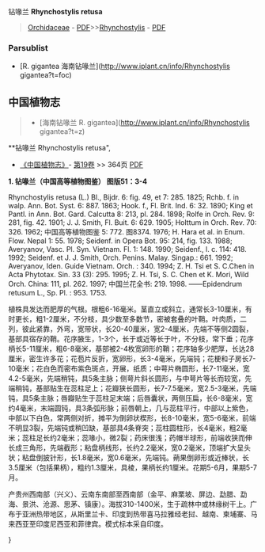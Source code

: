 钻喙兰 **Rhynchostylis retusa**

> [Orchidaceae](http://www.iplant.cn/info/Orchidaceae?t=foc) - [PDF](http://www.iplant.cn/foc/pdf/Orchidaceae.pdf)>>[Rhynchostylis](http://www.iplant.cn/info/Rhynchostylis?t=foc) - [PDF](http://www.iplant.cn/foc/pdf/Rhynchostylis.pdf)



### Parsublist

* [R.  gigantea  海南钻喙兰](http://www.iplant.cn/info/Rhynchostylis gigantea?t=foc)

## 中国植物志

> * [海南钻喙兰  R.  gigantea](http://www.iplant.cn/info/Rhynchostylis gigantea?t=z)


**钻喙兰 Rhynchostylis retusa",



* [《中国植物志》](http://www.iplant.cn/frps)- [第19卷](http://www.iplant.cn/frps/vol/19) >> 364页 [PDF](http://www.iplant.cn/frps/pdf/19/364.pdf)


**1. 钻喙兰（中国高等植物图鉴） 图版51：3-4**

Rhynchostylis retusa (L.) Bl., Bijdr. 6: fig. 49, et 7: 285. 1825; Rchb. f. in walp. Ann. Bot. Syst. 6: 887. 1863; Hook. f., Fl. Brit. Ind. 6: 32. 1890; King et Pantl. in Ann. Bot. Gard. Calcutta 8: 213, pl. 284. 1898; Rolfe in Orch. Rev. 9: 281, fig. 42. 1901; J. J. Smith, Fl. Buit. 6: 629. 1905; Holttum in Orch. Rev. 70: 326. 1962; 中国高等植物图鉴 5: 772. 图8374. 1976; H. Hara et al. in Enum. Flow. Nepal 1: 55. 1978; Seidenf. in Opera Bot. 95: 214, fig. 133. 1988; Averyanov, Vasc. Pl. Syn. Vietnam. Fl. 1: 148. 1990; Seidenf., l. c. 114: 418. 1992; Seidenf. et J. J. Smith, Orch. Penins. Malay. Singap.: 661. 1992; Averyanov, Iden. Guide Vietnam. Orch. : 340. 1994; Z. H. Tsi et S. C.Chen in Acta Phytotax. Sin. 33 (3): 295. 1995; Z. H. Tsi, S. C. Chen et K. Mori, Wild Orch. China: 111, pl. 262. 1997; 中国兰花全书: 219. 1998. ——Epidendrum retusum L., Sp. Pl. : 953. 1753.

植株具发达而肥厚的气根。根粗6-16毫米。茎直立或斜立，通常长3-10厘米，有时更长，粗1-2厘米，不分枝，具少数至多数节，密被套叠的叶鞘。叶肉质，二列，彼此紧靠，外弯，宽带状，长20-40厘米，宽2-4厘米，先端不等侧2圆裂，基部具宿存的鞘。花序腋生，1-3个，长于或近等长于叶，不分枝，常下垂；花序柄长5-11厘米，粗6-8毫米，基部被2-4枚宽卵形的鞘；花序轴多少肥厚，长达28厘米，密生许多花；花苞片反折，宽卵形，长3-4毫米，先端钝；花梗和子房长7-10毫米；花白色而密布紫色斑点，开展，纸质；中萼片椭圆形，长7-11毫米，宽4.2-5毫米，先端稍钝，具5条主脉；侧萼片斜长圆形，与中萼片等长而较宽，先端稍钝，基部贴生在蕊柱足上；花瓣狭长圆形，长7-7.5毫米，宽2.5-3毫米，先端钝，具5条主脉；唇瓣贴生于蕊柱足末端；后唇囊状，两侧压扁，长6-8毫米，宽约4毫米，末端圆钝，具3条弧形脉；前唇朝上，几与蕊柱平行，中部以上紫色，中部以下白色，常两侧对折，摊平为倒卵状楔形，长8-10毫米，宽5-6毫米，前端不明显3裂，先端钝或稍凹缺，基部具4条脊突；蕊柱圆柱形，长4毫米，粗2毫米；蕊柱足长约2毫米；蕊喙小，微2裂；药床很浅；药帽半球形，前端收狭而伸长成三角形，先端截形；粘盘柄线形，长约2.2毫米，宽0.2毫米，顶端扩大呈头状；粘盘倒披针形，长1.8毫米，宽0.6毫米，先端钝。蒴果倒卵形或近棒状，长3.5厘米（包括果柄），粗约1.3厘米，具棱，果柄长约1厘米。花期5-6月，果期5-7月。

产贵州西南部（兴义）、云南东南部至西南部（金平、麻栗坡、屏边、勐腊、勐海、景洪、沧源、思茅、镇康）。海拔310-1400米，生于疏林中或林缘树干上。广布于亚洲热带地区，从斯里兰卡、印度到热带喜马拉雅经老挝、越南、柬埔寨、马来西亚至印度尼西亚和菲律宾。模式标本采自印度。



}